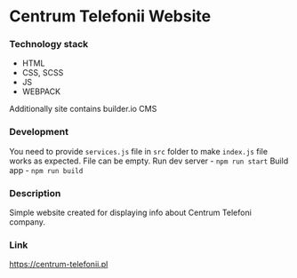 Centrum Telefonii Website
======
### Technology stack
- HTML
- CSS, SCSS
- JS
- WEBPACK

Additionally site contains builder.io CMS

### Development
You need to provide `services.js` file in `src` folder to make `index.js` file works as expected. File can be empty.
Run dev server - `npm run start`
Build app - `npm run build`

### Description
Simple website created for displaying info about Centrum Telefoni company.

### Link
https://centrum-telefonii.pl
